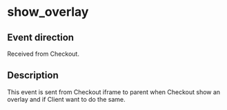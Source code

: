 # show_overlay

<include from="Snippets-CheckoutAPI.md" element-id="snippet-header" />

## Event direction
Received from Checkout.

## Description

This event is sent from Checkout iframe to parent when Checkout show an overlay and if Client want to do the same.
